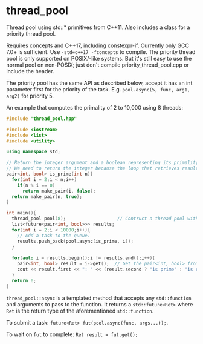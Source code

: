 thread_pool
===========

Thread pool using std::* primitives from C++11. Also includes a class for a priority thread pool.

Requires concepts and C++17, including constexpr-if. Currently only GCC 7.0+ is sufficient. Use `-std=c++17 -fconcepts` to compile. The priority thread pool is only supported on POSIX/-like systems. But it's still easy to use the normal pool on non-POSIX; just don't compile priority_thread_pool.cpp or include the header.

The priority pool has the same API as described below, accept it has an int parameter first for the priority of the task. E.g. `pool.async(5, func, arg1, arg2)` for priority 5.

An example that computes the primality of 2 to 10,000 using 8 threads:
```c++
#include "thread_pool.hpp"

#include <iostream>
#include <list>
#include <utility>

using namespace std;

// Return the integer argument and a boolean representing its primality.
// We need to return the integer because the loop that retrieves results doesn't know which integer corresponds to which future.
pair<int, bool> is_prime(int n){
  for(int i = 2;i < n;i++)
    if(n % i == 0)
      return make_pair(i, false);
  return make_pair(n, true);
}

int main(){
  thread_pool pool(8);                   // Contruct a thread pool with 8 threads.
  list<future<pair<int, bool>>> results;
  for(int i = 2;i < 10000;i++){
  	// Add a task to the queue.
    results.push_back(pool.async(is_prime, i));
  }
  
  for(auto i = results.begin();i != results.end();i++){
    pair<int, bool> result = i->get();  // Get the pair<int, bool> from the future<...>
    cout << result.first << ": " << (result.second ? "is prime" : "is composite") << endl;
  }
  return 0;
}
```

`thread_pool::async` is a templated method that accepts any `std::function` and arguments to pass to the function. It returns a `std::future<Ret>` where `Ret` is the return type of the aforementioned `std::function`.

To submit a task: `future<Ret> fut(pool.async(func, args...));`.

To wait on `fut` to complete: `Ret result = fut.get();`
